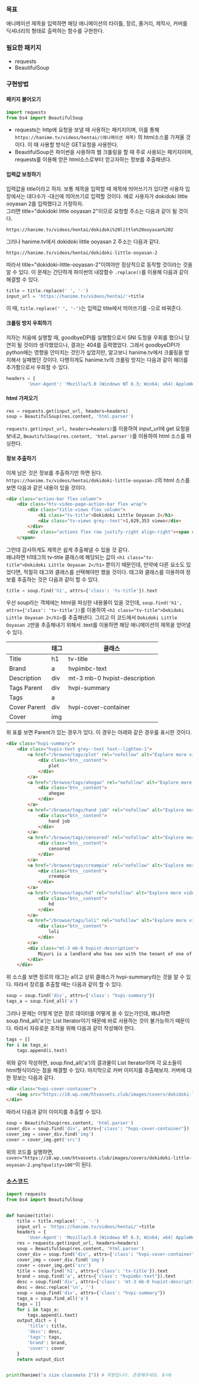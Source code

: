 ### 목표
애니메이션 제목을 입력하면 해당 애니메이션의 타이틀, 장르, 줄거리, 제작사, 커버를 딕셔너리의 형태로 출력하는 함수를 구현한다.

### 필요한 패키지
* requests  
* BeautifulSoup  

### 구현방법
#### 패키지 불어오기
```python
import requests
from bs4 import BeautifulSoup
```
* requests는 http에 요청을 보낼 때 사용하는 패키지이며, 이를 통해 `https://hanime.tv/videos/hentai/(애니메이션 제목)` 의 html소스를 가져올 것이다. 이 때 사용할 방식은 GET요청을 사용한다.  
* BeautifulSoup은 파이썬을 사용하여 웹 크롤링을 할 때 주로 사용되는 패키지이며, requests를 이용해 얻은 html소스로부터 얻고자하는 정보를 추출해낸다.
#### 입력값 보정하기
입력값을 title이라고 하자. 보통 제목을 입력할 때 제목에 띄어쓰기가 있다면 사용자 입장에서는 대다수가 -대신에 띄어쓰기로 입력할 것이다. 예로 사용자가 dokidoki little ooyasan 2를 입력했다고 가정하자.  
그러면 title="dokidoki little ooyasan 2"이므로 요청할 주소는 다음과 같이 될 것이다.
```
https://hanime.tv/videos/hentai/dokidoki%20little%20ooyasan%202
```
그러나 hanime.tv에서 dokidoki little ooyasan 2 주소는 다음과 같다.
```
https://hanime.tv/videos/hentai/dokidoki-little-ooyasan-2
```
따라서 title="dokidoki-little-ooyasan-2"이여야만 정상적으로 동작할 것이라는 것을 알 수 있다. 이 문제는 간단하게 파이썬의 내장함수 `.replace()`를 이용해 다음과 같이 해결할 수 있다.
```python
title = title.replace(' ', '-')
input_url = 'https://hanime.tv/videos/hentai/'+title
```
이 때, `title.replace(' ', '-')`는 입력값 title에서 띄어쓰기를 -으로 바꿔준다.

#### 크롤링 방지 우회하기
저자는 처음에 실행할 때, goodbyeDPI를 실행함으로서 SNI 도청을 우회를 했으니 당연히 될 것이라 생각했었으나, 결과는 404를 출력했었다.
그래서 goodbyeDPI가 python에는 영향을 안미치는 것인가 싶었지만, 알고보니 hanime.tv에서 크롤링을 방지해서 실패했던 것이다.
다행히게도 hanime.tv의 크롤링 방지는 다음과 같이 헤더를 추가함으로서 우회할 수 있다.
```python
headers = {
        'User-Agent': 'Mozilla/5.0 (Windows NT 6.3; Win64; x64) AppleWebKit/537.36 (KHTML, like Gecko) Chrome/63.0.3239.132 Safari/537.36'}
```
#### html 가져오기
```python
res = requests.get(input_url, headers=headers)
soup = BeautifulSoup(res.content, 'html.parser')
```
`requests.get(input_url, headers=headers)`를 이용하여 input_url에 get 요청을 보내고, `BeautifulSoup(res.content, 'html.parser')`를 이용하여 html 소스를 파싱한다.
#### 정보 추출하기
이제 남은 것은 정보를 추출하기만 하면 된다. `https://hanime.tv/videos/hentai/dokidoki-little-ooyasan-2`의 html 소스를 보면 다음과 같은 내용이 있을 것이다.
```html
<div class="action-bar flex column">
    <div class="htv-video-page-action-bar flex wrap">
        <div class="title-views flex column">
            <h1 class="tv-title">Dokidoki Little Ooyasan 2</h1>
            <div class="tv-views grey--text">1,629,353 views</div>
        </div>
        <div class="actions flex row justify-right align-right"><span class="tooltip tooltip--top"><div class="tooltip__content" style="left:0px;max-width:auto;opacity:0;top:12px;z-index:0;display:none;"> <span>Like</span></div><span><div class="hvpab-btn flex justify-center align-center primary-color-hover"><i aria-hidden="true" class="icon mdi mdi-heart grey--text"></i> <span class="hvpabb-text ">6K</span></div>
    </span>
```
그런데 감사하게도 제목은 쉽게 추출해낼 수 있을 것 같다.  
왜냐하면 h1태그의 tv-title 클래스에 해당되는 값이 `<h1 class="tv-title">Dokidoki Little Ooyasan 2</h1>` 뿐이기 때문인데, 만약에 다른 요소도 있었다면, 적절히 태그와 클래스를 선택해야만 했을 것이다.
태그와 클래스를 이용하여 정보를 추출하는 것은 다음과 같이 할 수 있다.
```python
title = soup.find('h1', attrs={'class': 'tv-title'}).text
```
우선 soup라는 객체에는 html을 파싱한 내용물이 있을 것인데, `soup.find('h1', attrs={'class': 'tv-title'})`를 이용하여 `<h1 class="tv-title">Dokidoki Little Ooyasan 2</h1>`를 추출해낸다. 그리고 이 코드에서 `Dokidoki Little Ooyasan 2`만을 추출해내기 위해서 .text를 이용하면 해당 애니메이션의 제목을 얻어낼 수 있다.  

| |태그|클래스|  
|------|---|---|   
|Title|h1|tv-title|  
|Brand|a|hvpimbc-text|  
|Description|div|mt-3 mb-0 hvpist-description|  
|Tags Parent|div|hvpi-summary|  
|Tags|a| |  
|Cover Parent|div|hvpi-cover-container|  
|Cover|img| |  

위 표를 보면 Parent가 있는 경우가 있다. 이 경우는 아래와 같은 경우를 표시한 것이다.
```html
<div class="hvpi-summary">
    <div class="hvpis-text grey--text text--lighten-1">
        <a href="/browse/tags/plot" rel="nofollow" alt="Explore more videos that have the plot tag." title="Explore more videos that have the plot tag." class="ml-0 mr-3 btn btn--outline btn--depressed btn--router grey--text">
            <div class="btn__content">
                plot
            </div>
        </a>
        <a href="/browse/tags/ahegao" rel="nofollow" alt="Explore more videos that have the ahegao tag." title="Explore more videos that have the ahegao tag." class="ml-0 mr-3 btn btn--outline btn--depressed btn--router grey--text">
            <div class="btn__content">
                ahegao
            </div>
        </a>
        <a href="/browse/tags/hand job" rel="nofollow" alt="Explore more videos that have the hand job tag." title="Explore more videos that have the hand job tag." class="ml-0 mr-3 btn btn--outline btn--depressed btn--router grey--text">
            <div class="btn__content">
                hand job
            </div>
        </a>
        <a href="/browse/tags/censored" rel="nofollow" alt="Explore more videos that have the censored tag." title="Explore more videos that have the censored tag." class="ml-0 mr-3 btn btn--outline btn--depressed btn--router grey--text">
            <div class="btn__content">
                censored
            </div>
        </a>
        <a href="/browse/tags/creampie" rel="nofollow" alt="Explore more videos that have the creampie tag." title="Explore more videos that have the creampie tag." class="ml-0 mr-3 btn btn--outline btn--depressed btn--router grey--text">
            <div class="btn__content">
                creampie
            </div>
        </a>
        <a href="/browse/tags/hd" rel="nofollow" alt="Explore more videos that have the hd tag." title="Explore more videos that have the hd tag." class="ml-0 mr-3 btn btn--outline btn--depressed btn--router grey--text">
            <div class="btn__content">
                hd
            </div>
        </a>
        <a href="/browse/tags/loli" rel="nofollow" alt="Explore more videos that have the loli tag." title="Explore more videos that have the loli tag." class="ml-0 mr-3 btn btn--outline btn--depressed btn--router grey--text">
            <div class="btn__content">
                loli
            </div>
        </a>
        <div class="mt-3 mb-0 hvpist-description">
            Miyuri is a landlord who has sex with the tenant of one of her beat-up apartments, Daisuke. Miyuri ends up borrowing Daisuke’s shower and has sex with him in her sexy bathrobe! Miyuri uses her slutty hip thrusts to squeeze everything out from Daisuke! Getting all sweaty, they take a shower together. “My pussy is going to be full of all your cum at this rate!” Miyuri becomes a body sponge and washes up, down, back, front, every single corner! In return, Daisuke washes her as well! His fat, hard dick cleans every inch of her pussy!
        </div>
    </div>
```
위 소스를 보면 장르의 태그는 a이고 상위 클래스가 hvpi-summary라는 것을 알 수 있다. 따라서 장르를 추출할 때는 다음과 같이 할 수 있다.
```python
soup = soup.find('div', attrs={'class': "hvpi-summary"})
tags_a = soup.find_all('a')
```
그러나 문제는 이렇게 얻은 장르 데이터를 어떻게 쓸 수 있는가인데, 왜냐하면 soup.find_all('a')는 List Iterator이기 때문에 바로 사용하는 것이 불가능하기 때문이다. 따라서 자유로운 조작을 위해 다음과 같이 작성해야 한다.
```python
tags = []
for i in tags_a:
    tags.append(i.text)
```
위와 같이 작성하면, soup.find_all('a')의 결과물이 List Iterator이며 각 요소들이 html형식이라는 점을 해결할 수 있다.
마지막으로 커버 이미지를 추출해보자. 커버에 대한 정보는 다음과 같다.
```html
<div class="hvpi-cover-container">
    <img src="https://i0.wp.com/htvassets.club/images/covers/dokidoki-little-ooyasan-2.png?quality=100" alt="Dokidoki Little Ooyasan 2 dvd blu-ray video cover art" class="hvpi-cover">
</div>
```
따라서 다음과 같이 이미지를 추출할 수 있다.
```python
soup = BeautifulSoup(res.content, 'html.parser')
cover_div = soup.find('div', attrs={'class': "hvpi-cover-container"})
cover_img = cover_div.find('img')
cover = cover_img.get('src')
```
위의 코드를 실행하면, `cover="https://i0.wp.com/htvassets.club/images/covers/dokidoki-little-ooyasan-2.png?quality=100"`이 된다.
### 소스코드
```python
import requests
from bs4 import BeautifulSoup


def hanime(title):
    title = title.replace(' ', '-')
    input_url = 'https://hanime.tv/videos/hentai/'+title
    headers = {
        'User-Agent': 'Mozilla/5.0 (Windows NT 6.3; Win64; x64) AppleWebKit/537.36 (KHTML, like Gecko) Chrome/63.0.3239.132 Safari/537.36'}
    res = requests.get(input_url, headers=headers)
    soup = BeautifulSoup(res.content, 'html.parser')
    cover_div = soup.find('div', attrs={'class': "hvpi-cover-container"})
    cover_img = cover_div.find('img')
    cover = cover_img.get('src')
    title = soup.find('h1', attrs={'class': 'tv-title'}).text
    brand = soup.find('a', attrs={'class': "hvpimbc-text"}).text
    desc = soup.find('div', attrs={'class': 'mt-3 mb-0 hvpist-description'}).text
    desc = desc.replace('\n', '')
    soup = soup.find('div', attrs={'class': "hvpi-summary"})
    tags_a = soup.find_all('a')
    tags = []
    for i in tags_a:
        tags.append(i.text)
    output_dict = {
        'title': title,
        'desc': desc,
        'tags': tags,
        'brand': brand,
        'cover': cover
    }
    return output_dict


print(hanime("a size classmate 2")) # 취향입니다. 존중해주세요. 8ㅁ8
```
